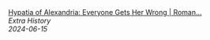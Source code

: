 <!--2024-07-21 00:21:39-->
<div class="yb">
  <a class="nodecor" href="/index.html?istoriya/hypatia_of_alexandria_everyone_gets_her_wrong_roman_history_extra_history">
    <img class="preview" data-videoid="Eoa4hydiLps" src="https://i.ytimg.com/vi/Eoa4hydiLps/hqdefault.jpg" align="middle" alt="">
  </a>
  <div class="inlbl text">
    <a class="nodecor" href="/index.html?istoriya/hypatia_of_alexandria_everyone_gets_her_wrong_roman_history_extra_history">Hypatia of Alexandria: Everyone Gets Her Wrong | Roman...</a><br>
    <i class="smaller2">Extra History</i><br>
    <i class="smaller3">2024-06-15</i>
  </div>
</div>
